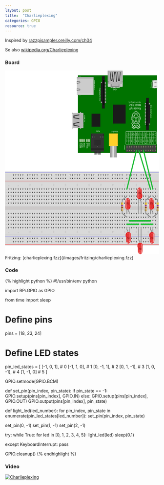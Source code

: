```yaml
---
layout: post
title:  "Charlieplexing"
categories: GPIO
resource: true
---
```


Inspired by [razzpisampler.oreilly.com/ch04](http://razzpisampler.oreilly.com/ch04.html)

Se also [wikipedia.org/Charlieplexing](http://en.wikipedia.org/wiki/Charlieplexing)

### Board

<img src="/images/charlieplexing_Steckplatine.svg" width="800" height="600" alt="bread board" />
Fritzing: [charlieplexing.fzz](/images/fritzing/charlieplexing.fzz)

### Code

{% highlight python %}
#!/usr/bin/env python

import RPi.GPIO as GPIO

from time import sleep

# Define pins
pins = [18, 23, 24]

# Define LED states
pin_led_states = [
  [-1, 0, 1], # 0
  [-1, 1, 0], # 1
  [0, -1, 1], # 2
  [0, 1, -1], # 3
  [1, 0, -1], # 4
  [1, -1, 0]  # 5
]

GPIO.setmode(GPIO.BCM)

def set_pin(pin_index, pin_state):
    if pin_state == -1:
        GPIO.setup(pins[pin_index], GPIO.IN)
    else:
        GPIO.setup(pins[pin_index], GPIO.OUT)
        GPIO.output(pins[pin_index], pin_state)

def light_led(led_number):
    for pin_index, pin_state in enumerate(pin_led_states[led_number]):
        set_pin(pin_index, pin_state)

set_pin(0, -1)
set_pin(1, -1)
set_pin(2, -1)

try:
    while True:
        for led in [0, 1, 2, 3, 4, 5]:
            light_led(led)
            sleep(0.1)

except KeyboardInterrupt:
    pass

GPIO.cleanup()
{% endhighlight %}

### Video

[![Charlieplexing](http://img.youtube.com/vi/rhG9w-7aowM/0.jpg)](http://www.youtube.com/watch?v=rhG9w-7aowM)

